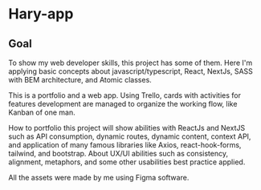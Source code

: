 # Hary-app

## Goal

To show my web developer skills, this project has some of them. Here I'm applying basic concepts about javascript/typescript, React, NextJs,  SASS with BEM architecture, and Atomic classes.

This is a portfolio and a web app. Using Trello, cards with activities for features development are managed to organize the working flow, like Kanban of one man.

How to portfolio this project will show abilities with ReactJs and NextJS such as API consumption, dynamic routes, dynamic content, context API, and application of many famous libraries like Axios, react-hook-forms, tailwind, and bootstrap. About UX/UI abilities such as consistency, alignment, metaphors, and some other usabilities best practice applied.

All the assets were made by me using Figma software.